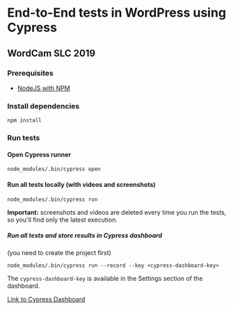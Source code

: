 # End-to-End tests in WordPress using Cypress

## WordCam SLC 2019

### Prerequisites

- [NodeJS with NPM](https://nodejs.org/en/)

### Install dependencies

```shell
npm install
```

### Run tests

#### Open Cypress runner

```shell
node_modules/.bin/cypress open
```

#### Run all tests locally (with videos and screenshots)

```shell
node_modules/.bin/cypress run
```

**Important:** screenshots and videos are deleted every time you run the tests, so you'll find only the latest execution.

##### Run all tests and store results in Cypress dashboard

(you need to create the project first)

```shell
node_modules/.bin/cypress run --record --key <cypress-dashboard-key>
```

The `cypress-dashboard-key` is available in the Settings section of the dashboard.

[Link to Cypress Dashboard](https://dashboard.cypress.io/)
